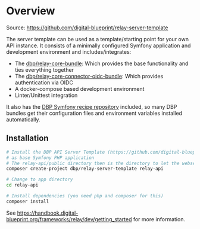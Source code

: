 # Overview

Source: https://github.com/digital-blueprint/relay-server-template

The server template can be used as a template/starting point for your own API instance.
It consists of a minimally configured Symfony application and development environment
and includes/integrates:

- The [dbp/relay-core-bundle](https://packagist.org/packages/dbp/relay-core-bundle): Which provides the base functionality and ties everything together
- The [dbp/relay-core-connector-oidc-bundle](https://packagist.org/packages/dbp/relay-core-connector-oidc-bundle): Which provides authentication via OIDC
- A docker-compose based development environment
- Linter/Unittest integration

It also has the [DBP Symfony recipe repository](https://github.com/digital-blueprint/symfony-recipes) included,
so many DBP bundles get their configuration files and environment variables installed automatically.

## Installation

```bash
# Install the DBP API Server Template (https://github.com/digital-blueprint/relay-server-template)
# as base Symfony PHP application
# The relay-api/public directory then is the directory to let the webserver point at
composer create-project dbp/relay-server-template relay-api

# Change to app directory
cd relay-api

# Install dependencies (you need php and composer for this)
composer install
```

See https://handbook.digital-blueprint.org/frameworks/relay/dev/getting_started for more information.
